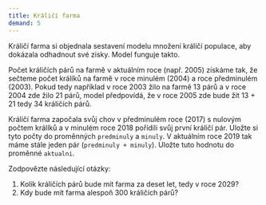 ```yaml
---
title: Králičí farma
demand: 5
---
```


Králičí farma si objednala sestavení modelu množení králičí populace, aby dokázala odhadnout své zisky. Model funguje takto.

Počet králičích párů na farmě v aktuálním roce (např. 2005) získáme tak, že sečteme počet králíků na farmě v roce minulém (2004) a roce předminulém (2003). Pokud tedy například v roce 2003 žilo na farmě 13 párů a v roce 2004 zde žilo 21 párů, model předpovídá, že v roce 2005 zde bude žít 13 + 21 tedy 34 králičích párů.

Králičí farma započala svůj chov v předminulém roce (2017) s nulovým počtem králíků a v minulém roce 2018 pořídili svůj první králičí pár. Uložte si tyto počty do proměnných `predminuly` a `minuly`. V aktuálním roce 2019 tak máme stále jeden pár (`predminuly + minuly`). Uložte tuto hodnotu do proměnné `aktualni`.

Zodpovězte následující otázky:

1. Kolik králičích párů bude mít farma za deset let, tedy v roce 2029?
1. Kdy bude mít farma alespoň 300 králičích párů?
